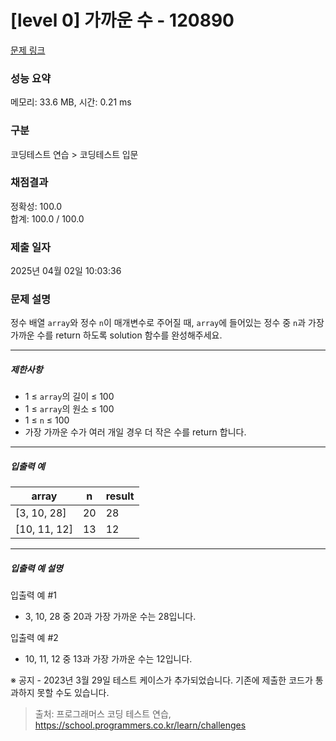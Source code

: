 # [level 0] 가까운 수 - 120890 

[문제 링크](https://school.programmers.co.kr/learn/courses/30/lessons/120890) 

### 성능 요약

메모리: 33.6 MB, 시간: 0.21 ms

### 구분

코딩테스트 연습 > 코딩테스트 입문

### 채점결과

정확성: 100.0<br/>합계: 100.0 / 100.0

### 제출 일자

2025년 04월 02일 10:03:36

### 문제 설명

<p>정수 배열 <code>array</code>와 정수 <code>n</code>이 매개변수로 주어질 때, <code>array</code>에 들어있는 정수 중 <code>n</code>과 가장 가까운 수를 return 하도록 solution 함수를 완성해주세요.</p>

<hr>

<h5>제한사항</h5>

<ul>
<li>1 ≤ <code>array</code>의 길이 ≤ 100</li>
<li>1 ≤ <code>array</code>의 원소 ≤ 100</li>
<li>1 ≤ <code>n</code> ≤ 100</li>
<li>가장 가까운 수가 여러 개일 경우 더 작은 수를 return 합니다.</li>
</ul>

<hr>

<h5>입출력 예</h5>
<table class="table">
        <thead><tr>
<th>array</th>
<th>n</th>
<th>result</th>
</tr>
</thead>
        <tbody><tr>
<td>[3, 10, 28]</td>
<td>20</td>
<td>28</td>
</tr>
<tr>
<td>[10, 11, 12]</td>
<td>13</td>
<td>12</td>
</tr>
</tbody>
      </table>
<hr>

<h5>입출력 예 설명</h5>

<p>입출력 예 #1</p>

<ul>
<li>3, 10, 28 중 20과 가장 가까운 수는 28입니다.</li>
</ul>

<p>입출력 예 #2</p>

<ul>
<li>10, 11, 12 중 13과 가장 가까운 수는 12입니다.</li>
</ul>

<p>※ 공지 - 2023년 3월 29일 테스트 케이스가 추가되었습니다. 기존에 제출한 코드가 통과하지 못할 수도 있습니다.</p>


> 출처: 프로그래머스 코딩 테스트 연습, https://school.programmers.co.kr/learn/challenges